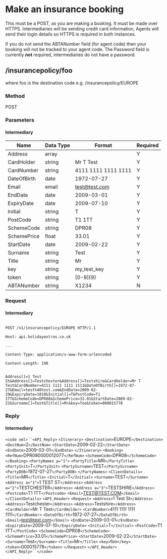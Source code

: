 # Make an insurance booking

This must be a POST, as you are making a booking. It must be made over HTTPS. Intermediaries will be sending credit card information, Agents will send their login details so HTTPS is required in both instances.

If you do not send the ABTANumber field (for agent code) then your booking will not be tracked to your agent code. The Password field is currently **not** required, intermediaries do not have a password.


## /insurancepolicy/foo

where foo is the destination code
e.g. /insurancepolicy/EUROPE

### Method

POST








### Parameters

#### Intermediary

 | Name        | Data Type | Format              | Required | 
 | ----        | --------- | ------              | -------- | 
 | Address     | array     |                     | Y        | 
 | CardHolder  | string    | Mr T Test           | Y        | 
 | CardNumber  | string    | 4111 1111 1111 1111 | Y        | 
 | DateOfBirth | date      | 1972-07-27          | Y        | 
 | Email       | email     | test@test.com       | Y        | 
 | EndDate     | date      | 2009-03-01          | Y        | 
 | ExpiryDate  | date      | 2009-07-10          | Y        | 
 | Initial     | string    | T                   | Y        | 
 | PostCode    | string    | T1 1TT              | Y        | 
 | SchemeCode  | string    | DPR08               | Y        | 
 | SchemePrice | float     | 33.01               | Y        | 
 | StartDate   | date      | 2009-02-22          | Y        | 
 | Surname     | string    | Test                | Y        | 
 | Title       | string    | Mr                  | Y        | 
 | key         | string    | my_test_key         | Y        | 
 | token       | string    | [0-9]{9}            | Y        | 
 | ABTANumber  | string    | X1234               | N        | 


### Request

#### Intermediary

```

POST /v1/insurancepolicy/EUROPE HTTP/1.1

Host: api.holidayextras.co.uk

...

Content-Type: application/x-www-form-urlencoded

Content-Length: 198


Address[]=1 Test St&Address[]=Testchester&Address[]=Testshire&CardHolder=Mr T Test&CardNumber=4111 1111 1111 1111&DateOfBirth[]=1972-07-27&Email=test%40test.com&EndDate=2009-02-29&ExpiryDate=1010&Initial[]=T&PostCode=T1 1TT&SchemeCode=DPR08&SchemePrice=33.01&StartDate=2009-02-22&Surname[]=Test&Title[]=Mr&key=foo&token=000015778
```

### Reply

#### Intermediary

`<code xml>``<API_Reply>`
    `<Itinerary>`
    `<Destination>`EUROPE`</Destination>`
    `<DestNum>`2`</DestNum>`
    `<StartDate>`2009-02-22`</StartDate>`
    `<EndDate>`2009-03-01`</EndDate>`
    `</Itinerary>`
    `<Booking>`
    `<RefNum>`DPR080000012077`</RefNum>`
    `<SchemeCode>`DPR08`</SchemeCode>`
    `</Booking>`
    `<PartyNames p="1">`
    `<PartyTitle>`MR`</PartyTitle>`
    `<PartyInit>`T`</PartyInit>`
    `<PartySurname>`TEST`</PartySurname>`
    `<PartyDOB>`1972-07-27`</PartyDOB>`
    `</PartyNames>`
    `<ClientDetails>`
    `<Title>`MR`</Title>`
    `<Initial>`T`</Initial>`
    `<Surname>`TEST`</Surname>`
    `<Address a="1">`1 TEST ST`</Address>`
    `<Address a="2">`TESTCHESTER`</Address>`
    `<Address a="3">`TESTSHIRE`</Address>`
    `<Postcode>`T1 1TT`</Postcode>`
    `<Email>`TEST@TEST.COM`</Email>`
    `</ClientDetails>`
    `<API_Header>`
    `<Request>`
      `<Address>`1 Test St`</Address>`
      `<Address>`Testchester`</Address>`
      `<Address>`Testshire`</Address>`
      `<CardHolder>`Mr T Test`</CardHolder>`
      `<CardNumber>`4111 1111 1111 1111`</CardNumber>`
      `<DateOfBirth>`1972-07-27`</DateOfBirth>`
      `<Email>`test@test.com`</Email>`
      `<EndDate>`2009-03-01`</EndDate>`
      `<ExpiryDate>`2009-07-10`</ExpiryDate>`
      `<Initial>`T`</Initial>`
      `<PostCode>`T1 1TT`</PostCode>`
      `<SchemeCode>`DPR08`</SchemeCode>`
      `<SchemePrice>`33.01`</SchemePrice>`
      `<StartDate>`2009-02-22`</StartDate>`
      `<Surname>`Test`</Surname>`
      `<Title>`Mr`</Title>`
      `<key>`foo`</key>`
      `<token>`000015778`</token>`
    `</Request>`
    `</API_Header>`
`</API_Reply>``</code>`



